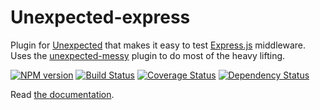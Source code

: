 # Unexpected-express

Plugin for [Unexpected](https://github.com/unexpectedjs/unexpected) that makes it easy to test [Express.js](https://github.com/visionmedia/express/) middleware. Uses the [unexpected-messy](https://github.com/unexpectedjs/unexpected-messy) plugin to do most of the heavy lifting.

[![NPM version](https://badge.fury.io/js/unexpected-express.svg)](http://badge.fury.io/js/unexpected-express)
[![Build Status](https://travis-ci.org/unexpectedjs/unexpected-express.svg?branch=master)](https://travis-ci.org/unexpectedjs/unexpected-express)
[![Coverage Status](https://coveralls.io/repos/unexpectedjs/unexpected-express/badge.svg)](https://coveralls.io/r/unexpectedjs/unexpected-express)
[![Dependency Status](https://david-dm.org/unexpectedjs/unexpected-express.svg)](https://david-dm.org/unexpectedjs/unexpected-express)

Read [the documentation](http://unexpected.js.org/unexpected-express/).
